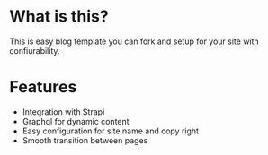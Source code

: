 # What is this?
This is easy blog template you can fork and setup for your site with confiurability.

# Features
- Integration with Strapi
- Graphql for dynamic content
- Easy configuration for site name and copy right
- Smooth transition between pages

